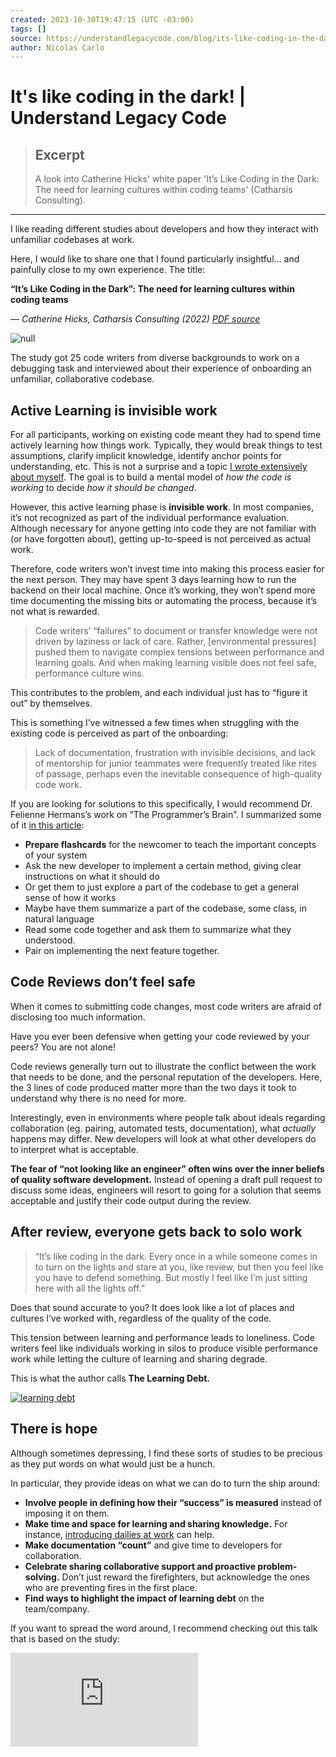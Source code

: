 ```yaml
---
created: 2023-10-30T19:47:15 (UTC -03:00)
tags: []
source: https://understandlegacycode.com/blog/its-like-coding-in-the-dark/?utm_source=convertkit&utm_medium=email&utm_campaign=%F0%9F%92%A1+It%27s+like+coding+in+the+dark%21%20-%2012021347
author: Nicolas Carlo
---
```


# It's like coding in the dark! | Understand Legacy Code

> ## Excerpt
> A look into Catherine Hicks' white paper 'It’s Like Coding in the Dark: The need for learning cultures within coding teams' (Catharsis Consulting).

---
I like reading different studies about developers and how they interact with unfamiliar codebases at work.

Here, I would like to share one that I found particularly insightful… and painfully close to my own experience. The title:

**“It’s Like Coding in the Dark”: The need for learning cultures within coding teams**

_— Catherine Hicks, Catharsis Consulting (2022)_ [_PDF source_](https://www.catharsisinsight.com/_files/ugd/fce7f8_2a41aa82670f4f08a3e403d196bcc341.pdf)

![null](https://understandlegacycode.com/assets/coding-in-the-dark.png)

The study got 25 code writers from diverse backgrounds to work on a debugging task and interviewed about their experience of onboarding an unfamiliar, collaborative codebase.

## [](https://understandlegacycode.com/blog/its-like-coding-in-the-dark/?utm_source=convertkit&utm_medium=email&utm_campaign=%F0%9F%92%A1+It%27s+like+coding+in+the+dark%21%20-%2012021347#active-learning-is-invisible-work)Active Learning is invisible work

For all participants, working on existing code meant they had to spend time actively learning how things work. Typically, they would break things to test assumptions, clarify implicit knowledge, identify anchor points for understanding, etc. This is not a surprise and a topic [I wrote extensively about myself](https://understandlegacycode.com/getting-into-large-codebase). The goal is to build a mental model of _how the code is working_ to decide _how it should be changed_.

However, this active learning phase is **invisible work**. In most companies, it’s not recognized as part of the individual performance evaluation. Although necessary for anyone getting into code they are not familiar with (or have forgotten about), getting up-to-speed is not perceived as actual work.

Therefore, code writers won’t invest time into making this process easier for the next person. They may have spent 3 days learning how to run the backend on their local machine. Once it’s working, they won’t spend more time documenting the missing bits or automating the process, because it’s not what is rewarded.

> Code writers’ “failures” to document or transfer knowledge were not driven by laziness or lack of care. Rather, \[environmental pressures\] pushed them to navigate complex tensions between performance and learning goals. And when making learning visible does not feel safe, performance culture wins.

This contributes to the problem, and each individual just has to “figure it out” by themselves.

This is something I’ve witnessed a few times when struggling with the existing code is perceived as part of the onboarding:

> Lack of documentation, frustration with invisible decisions, and lack of mentorship for junior teammates were frequently treated like rites of passage, perhaps even the inevitable consequence of high-quality code work.

If you are looking for solutions to this specifically, I would recommend Dr. Felienne Hermans’s work on “The Programmer’s Brain”. I summarized some of it [in this article](https://understandlegacycode.com/blog/key-points-of-programmer-brain/#better-onboarding-for-developers):

-   **Prepare flashcards** for the newcomer to teach the important concepts of your system
-   Ask the new developer to implement a certain method, giving clear instructions on what it should do
-   Or get them to just explore a part of the codebase to get a general sense of how it works
-   Maybe have them summarize a part of the codebase, some class, in natural language
-   Read some code together and ask them to summarize what they understood.
-   Pair on implementing the next feature together.

## [](https://understandlegacycode.com/blog/its-like-coding-in-the-dark/?utm_source=convertkit&utm_medium=email&utm_campaign=%F0%9F%92%A1+It%27s+like+coding+in+the+dark%21%20-%2012021347#code-reviews-dont-feel-safe)Code Reviews don’t feel safe

When it comes to submitting code changes, most code writers are afraid of disclosing too much information.

Have you ever been defensive when getting your code reviewed by your peers? You are not alone!

Code reviews generally turn out to illustrate the conflict between the work that needs to be done, and the personal reputation of the developers. Here, the 3 lines of code produced matter more than the two days it took to understand why there is no need for more.

Interestingly, even in environments where people talk about ideals regarding collaboration (eg. pairing, automated tests, documentation), what _actually_ happens may differ. New developers will look at what other developers do to interpret what is acceptable.

**The fear of “not looking like an engineer” often wins over the inner beliefs of quality software development.** Instead of opening a draft pull request to discuss some ideas, engineers will resort to going for a solution that seems acceptable and justify their code output during the review.

## [](https://understandlegacycode.com/blog/its-like-coding-in-the-dark/?utm_source=convertkit&utm_medium=email&utm_campaign=%F0%9F%92%A1+It%27s+like+coding+in+the+dark%21%20-%2012021347#after-review-everyone-gets-back-to-solo-work)After review, everyone gets back to solo work

> “It’s like coding in the dark. Every once in a while someone comes in to turn on the lights and stare at you, like review, but then you feel like you have to defend something. But mostly I feel like I’m just sitting here with all the lights off.”

Does that sound accurate to you? It does look like a lot of places and cultures I’ve worked with, regardless of the quality of the code.

This tension between learning and performance leads to loneliness. Code writers feel like individuals working in silos to produce visible performance work while letting the culture of learning and sharing degrade.

This is what the author calls **The Learning Debt.**

[![learning debt](https://understandlegacycode.com/static/430c3d5b64774f6ee2dc84072da2cfd9/799d3/learning-debt.png)](https://understandlegacycode.com/static/430c3d5b64774f6ee2dc84072da2cfd9/48334/learning-debt.png)

## [](https://understandlegacycode.com/blog/its-like-coding-in-the-dark/?utm_source=convertkit&utm_medium=email&utm_campaign=%F0%9F%92%A1+It%27s+like+coding+in+the+dark%21%20-%2012021347#there-is-hope)There is hope

Although sometimes depressing, I find these sorts of studies to be precious as they put words on what would just be a hunch.

In particular, they provide ideas on what we can do to turn the ship around:

-   **Involve people in defining how their “success” is measured** instead of imposing it on them.
-   **Make time and space for learning and sharing knowledge.** For instance, [introducing dailies at work](https://understandlegacycode.com/blog/key-points-of-legacy-code-programmer-toolbox/#finally-share-knowledge-to-make-things-improve) can help.
-   **Make documentation “count”** and give time to developers for collaboration.
-   **Celebrate sharing collaborative support and proactive problem-solving.** Don’t just reward the firefighters, but acknowledge the ones who are preventing fires in the first place.
-   **Find ways to highlight the impact of learning debt** on the team/company.

If you want to spread the word around, I recommend checking out this talk that is based on the study:

<iframe src="https://www.youtube-nocookie.com/embed/mVec1TzQIMM" frameborder="0" allow="accelerometer; autoplay; encrypted-media; gyroscope; picture-in-picture" allowfullscreen=""></iframe>
